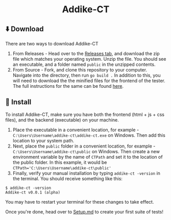 <div align="center">
  <h1>Addike-CT</h1>
</div>

## ⬇️ Download 

There are two ways to download Addike-CT

1. From Releases - Head over to the [Releases tab](https://github.com/classPythonAddike/Challenge-Tester-Backend/releases), and download the zip file which matches your operating system. Unzip the file. You should see an executable, and a folder named `public` in the unzipped contents.
2. From Source - Fork, and clone this repository to your computer. Navigate into the directory, then run `go build .` In addition to this, you will need to download the the minified files for the frontend of the tester. The full instructions for the same can be found [here](https://github.com/classPythonAddike/Challenge-Tester-Frontend).

## 📁 Install 

To install Addike-CT, make sure you have both the frontend (html + js + css files), and the backend (executable) on your machine.

1. Place the executable in a convenient location, for example - `C:\Users\Username\addike-ct\addike-ct.exe` on Windows. Then add this location to your system path.
2. Next, place the `public` folder in a convenient location, for example - `C:\Users\Username\addike-ct\public` on Windows. Then create a new environment variable by the name of `CTPath` and set it to the location of the public folder. In this example, it would be `CTPath='C:\Users\Username\addike-ct\public'`
3. Finally, verify your manual installation by typing `addike-ct -version` in the terminal. You should receive something like this:
```
$ addike-ct -version
Addike-ct v0.0.1 (alpha)
  ```
You may have to restart your terminal for these changes to take effect.

Once you're done, head over to [Setup.md](/docs/Setup.md) to create your first suite of tests!
